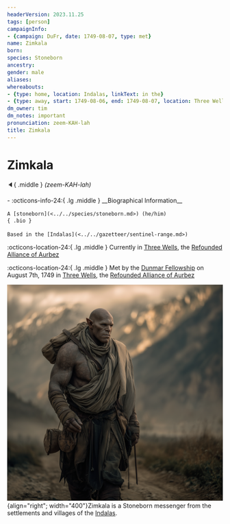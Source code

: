 ```yaml
---
headerVersion: 2023.11.25
tags: [person]
campaignInfo:
- {campaign: DuFr, date: 1749-08-07, type: met}
name: Zimkala
born:
species: Stoneborn
ancestry:
gender: male
aliases:
whereabouts:
- {type: home, location: Indalas, linkText: in the}
- {type: away, start: 1749-08-06, end: 1749-08-07, location: Three Wells}
dm_owner: tim
dm_notes: important
pronunciation: zeem-KAH-lah
title: Zimkala
---
```

# Zimkala
:speaker:{ .middle } *(zeem-KAH-lah)*  
<div class="grid cards ext-narrow-margin ext-one-column" markdown>
- :octicons-info-24:{ .lg .middle } __Biographical Information__

    A [stoneborn](<../../species/stoneborn.md>) (he/him)  
    { .bio }

    Based in the [Indalas](<../../gazetteer/sentinel-range.md>)
</div>

:octicons-location-24:{ .lg .middle } Currently in [Three Wells](<../../gazetteer/upper-istaros/refounded-alliance-of-aurbez/three-wells.md>), the [Refounded Alliance of Aurbez](<../../gazetteer/upper-istaros/refounded-alliance-of-aurbez/refounded-alliance-of-aurbez.md>)



:octicons-location-24:{ .lg .middle } Met by the [Dunmar Fellowship](<../pcs/dunmar-fellowship/dunmar-fellowship.md>) on August 7th, 1749 in [Three Wells](<../../gazetteer/upper-istaros/refounded-alliance-of-aurbez/three-wells.md>), the [Refounded Alliance of Aurbez](<../../gazetteer/upper-istaros/refounded-alliance-of-aurbez/refounded-alliance-of-aurbez.md>)  


![Zimkala](../../assets/zimkala.png){align="right"; width="400"}Zimkala is a Stoneborn messenger from the settlements and villages of the [Indalas](<../../gazetteer/sentinel-range.md>). 



